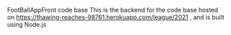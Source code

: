  FootBallAppFront code base
This is the backend for the code base  hosted on https://thawing-reaches-98761.herokuapp.com/league/2021  , and is built using Node.js
